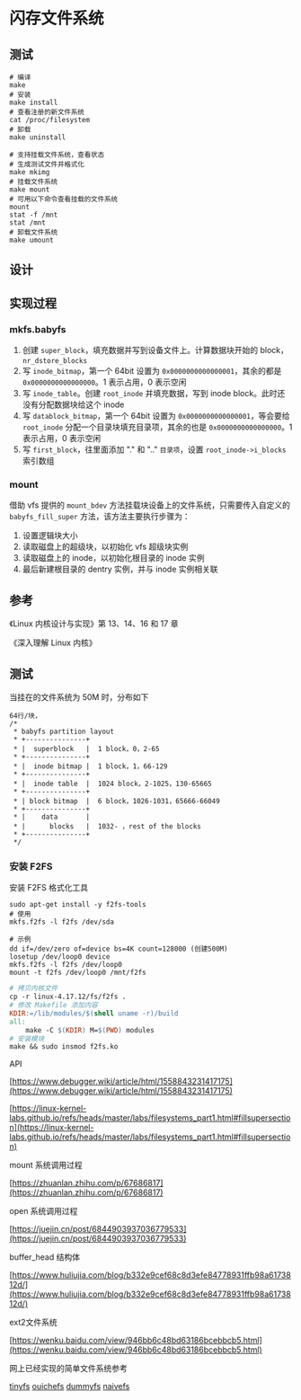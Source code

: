 # 闪存文件系统

## 测试

``` shell
# 编译
make
# 安装
make install
# 查看注册的新文件系统
cat /proc/filesystem
# 卸载
make uninstall

# 支持挂载文件系统，查看状态
# 生成测试文件并格式化
make mkimg
# 挂载文件系统
make mount
# 可用以下命令查看挂载的文件系统
mount
stat -f /mnt
stat /mnt
# 卸载文件系统
make umount
```
## 设计

## 实现过程

### mkfs.babyfs

1. 创建 `super_block`，填充数据并写到设备文件上。计算数据块开始的 block，`nr_dstore_blocks`
2. 写 `inode_bitmap`，第一个 64bit 设置为 `0x0000000000000001`，其余的都是 `0x0000000000000000`。1 表示占用，0 表示空闲
3. 写 `inode_table`。创建 `root_inode` 并填充数据，写到 inode block。此时还没有分配数据块给这个 inode
4. 写 `datablock_bitmap`，第一个 64bit 设置为 `0x0000000000000001`，等会要给 `root_inode` 分配一个目录块填充目录项，其余的也是 `0x0000000000000000`。1 表示占用，0 表示空闲
5. 写 `first_block`，往里面添加 "." 和 ".." `目录项`，设置 `root_inode->i_blocks` 索引数组

### mount

借助 vfs 提供的 `mount_bdev` 方法挂载块设备上的文件系统，只需要传入自定义的 `babyfs_fill_super` 方法，该方法主要执行步骤为：

1. 设置逻辑块大小
2. 读取磁盘上的超级块，以初始化 vfs 超级块实例
3. 读取磁盘上的 inode，以初始化根目录的 inode 实例
4. 最后新建根目录的 dentry 实例，并与 inode 实例相关联

## 参考

《Linux 内核设计与实现》第 13、14、16 和 17 章

《深入理解 Linux 内核》

## 测试

当挂在的文件系统为 50M 时，分布如下

```
64行/块，
/*
 * babyfs partition layout
 * +---------------+
 * |  superblock   |  1 block，0，2-65
 * +---------------+
 * |  inode bitmap |  1 block，1，66-129
 * +---------------+
 * |  inode table  |  1024 block，2-1025，130-65665
 * +---------------+
 * | block bitmap  |  6 block，1026-1031，65666-66049
 * +---------------+
 * |    data       |
 * |      blocks   |  1032- ，rest of the blocks
 * +---------------+
 */
```

### 安装 F2FS

安装 F2FS 格式化工具
```shell
sudo apt-get install -y f2fs-tools
# 使用
mkfs.f2fs -l f2fs /dev/sda

# 示例
dd if=/dev/zero of=device bs=4K count=128000 (创建500M)
losetup /dev/loop0 device
mkfs.f2fs -l f2fs /dev/loop0
mount -t f2fs /dev/loop0 /mnt/f2fs
```

```makefile
# 拷贝内核文件
cp -r linux-4.17.12/fs/f2fs .
# 修改 Makefile 添加内容
KDIR:=/lib/modules/$(shell uname -r)/build
all:
	make -C $(KDIR) M=$(PWD) modules
# 安装模块
make && sudo insmod f2fs.ko
```

API

[https://www.debugger.wiki/article/html/1558843231417175](https://www.debugger.wiki/article/html/1558843231417175)

[https://linux-kernel-labs.github.io/refs/heads/master/labs/filesystems_part1.html#fillsupersection](https://linux-kernel-labs.github.io/refs/heads/master/labs/filesystems_part1.html#fillsupersection)

mount 系统调用过程

[https://zhuanlan.zhihu.com/p/67686817](https://zhuanlan.zhihu.com/p/67686817)

open 系统调用过程

[https://juejin.cn/post/6844903937036779533](https://juejin.cn/post/6844903937036779533)

buffer_head 结构体

[https://www.huliujia.com/blog/b332e9cef68c8d3efe84778931ffb98a6173812d/](https://www.huliujia.com/blog/b332e9cef68c8d3efe84778931ffb98a6173812d/)

ext2文件系统

[https://wenku.baidu.com/view/946bb6c48bd63186bcebbcb5.html](https://wenku.baidu.com/view/946bb6c48bd63186bcebbcb5.html)

网上已经实现的简单文件系统参考

[tinyfs](https://blog.csdn.net/qq_35536179/article/details/109013447) [ouichefs](https://github.com/rgouicem/ouichefs) [dummyfs](https://github.com/gotoco/dummyfs) [naivefs](https://github.com/z0gSh1u/naivefs)